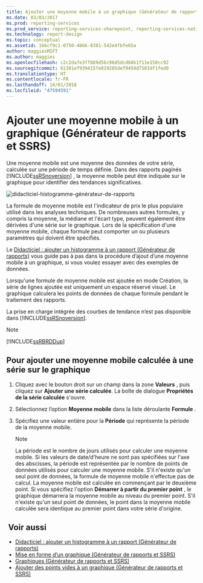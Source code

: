 ```yaml
---
title: Ajouter une moyenne mobile à un graphique (Générateur de rapports et SSRS) | Microsoft Docs
ms.date: 03/03/2017
ms.prod: reporting-services
ms.prod_service: reporting-services-sharepoint, reporting-services-native
ms.technology: report-design
ms.topic: conceptual
ms.assetid: 166cf9c1-0750-4866-8381-542e4fbfe65a
author: maggiesMSFT
ms.author: maggies
ms.openlocfilehash: c2c2da7e3ff889d56c96d5dcd68b1f11e150cc92
ms.sourcegitcommit: 61381ef939415fe019285def9450d7583df1fed0
ms.translationtype: HT
ms.contentlocale: fr-FR
ms.lasthandoff: 10/01/2018
ms.locfileid: "47594591"
---
```

# <a name="add-a-moving-average-to-a-chart-report-builder-and-ssrs"></a>Ajouter une moyenne mobile à un graphique (Générateur de rapports et SSRS)
Une moyenne mobile est une moyenne des données de votre série, calculée sur une période de temps définie. Dans des rapports paginés [!INCLUDE[ssRSnoversion](../../includes/ssrsnoversion-md.md)] , la moyenne mobile peut être indiquée sur le graphique pour identifier des tendances significatives.  

![didacticiel-histogramme-générateur-de-rapports](../../reporting-services/media/report-builder-column-chart-tutorial.png)
  
 La formule de moyenne mobile est l'indicateur de prix le plus populaire utilisé dans les analyses techniques. De nombreuses autres formules, y compris la moyenne, la médiane et l'écart type, peuvent également être dérivées d'une série sur le graphique. Lors de la spécification d'une moyenne mobile, chaque formule peut comporter un ou plusieurs paramètres qui doivent être spécifiés.  
 
 Le [Didacticiel : ajouter un histogramme à un rapport (Générateur de rapports)](Tutorial:%20Add%20a%20Column%20Chart%20to%20Your%20Report%20\(Report%20Builder\).md) vous guide pas à pas dans la procédure d’ajout d’une moyenne mobile à un graphique, si vous voulez essayer avec des exemples de données.
  
 Lorsqu'une formule de moyenne mobile est ajoutée en mode Création, la série de lignes ajoutée est uniquement un espace réservé visuel. Le graphique calculera les points de données de chaque formule pendant le traitement des rapports.  
  
 La prise en charge intégrée des courbes de tendance n’est pas disponible dans [!INCLUDE[ssRSnoversion](../../includes/ssrsnoversion-md.md)].  
  
> [!NOTE]  
>  [!INCLUDE[ssRBRDDup](../../includes/ssrbrddup-md.md)]  
  
## <a name="to-add-a-calculated-moving-average-to-a-series-on-the-chart"></a>Pour ajouter une moyenne mobile calculée à une série sur le graphique  
  
1.  Cliquez avec le bouton droit sur un champ dans la zone **Valeurs** , puis cliquez sur **Ajouter une série calculée**. La boîte de dialogue **Propriétés de la série calculée** s'ouvre.  
  
2.  Sélectionnez l’option **Moyenne mobile** dans la liste déroulante **Formule** .  
  
3.  Spécifiez une valeur entière pour la **Période** qui représente la période de la moyenne mobile.  
  
    > [!NOTE]  
    >  La période est le nombre de jours utilisés pour calculer une moyenne mobile. Si les valeurs de date/d'heure ne sont pas spécifiées sur l'axe des abscisses, la période est représentée par le nombre de points de données utilisés pour calculer une moyenne mobile. S'il n'existe qu'un seul point de données, la formule de moyenne mobile n'effectue pas de calcul. La moyenne mobile est calculée en commençant par le deuxième point. Si vous spécifiez l'option **Démarrer à partir du premier point** , le graphique démarrera la moyenne mobile au niveau du premier point. S'il n'existe qu'un seul point de données, le point dans la moyenne mobile calculée sera identique au premier point dans votre série d'origine.  
  
## <a name="see-also"></a> Voir aussi  
* [Didacticiel : ajouter un histogramme à un rapport (Générateur de rapports)](Tutorial:%20Add%20a%20Column%20Chart%20to%20Your%20Report%20\(Report%20Builder\).md)
*  [Mise en forme d’un graphique (Générateur de rapports et SSRS)](../../reporting-services/report-design/formatting-a-chart-report-builder-and-ssrs.md)   
*  [Graphiques (Générateur de rapports et SSRS)](../../reporting-services/report-design/charts-report-builder-and-ssrs.md)   
*  [Ajouter des points vides à un graphique (Générateur de rapports et SSRS)](../../reporting-services/report-design/add-empty-points-to-a-chart-report-builder-and-ssrs.md)  
  
  
